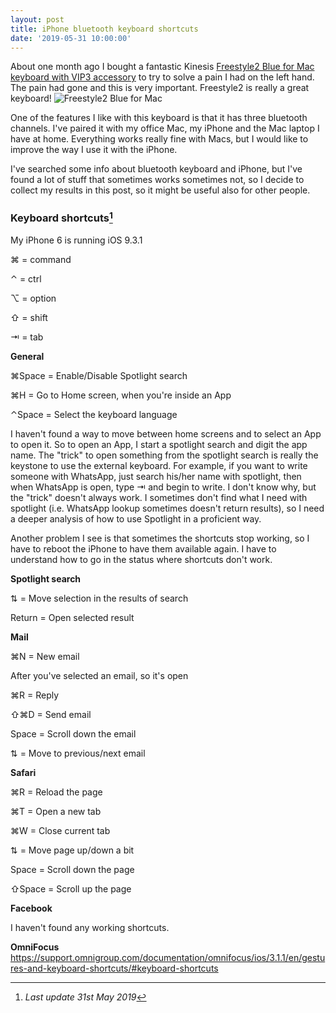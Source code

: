 ```yaml
---
layout: post
title: iPhone bluetooth keyboard shortcuts
date: '2019-05-31 10:00:00'
---
```


About one month ago I bought a fantastic Kinesis [Freestyle2 Blue for Mac keyboard with VIP3 accessory](https://www.kinesis-ergo.com/shop/freestyle2-blue-pc/) to try to solve a pain I had on the left hand. The pain had gone and this is very important. Freestyle2 is really a great keyboard!
![Freestyle2 Blue for Mac]({{site.bucket_url}}/IMG_1295.jpeg)

One of the features I like with this keyboard is that it has three bluetooth channels. I've paired it with my office Mac, my iPhone and the Mac laptop I have at home.
Everything works really fine with Macs, but I would like to improve the way I use it with the iPhone.

I've searched some info about bluetooth keyboard and iPhone, but I've found a lot of stuff that sometimes works sometimes not, so I decide to collect my results in this post, so it might be useful also for other people.

### Keyboard shortcuts[^n]
My iPhone 6 is running iOS 9.3.1

&#8984; = command

⌃ = ctrl

&#8997; = option

&#8679; = shift

&#8677; = tab

**General**

&#8984;Space = Enable/Disable Spotlight search 

&#8984;H = Go to Home screen, when you're inside an App

⌃Space = Select the keyboard language 

I haven't found a way to move between home screens and to select an App to open it. 
So to open an App, I start a spotlight search and digit the app name. The "trick" to open something from the spotlight search is really the keystone to use the external keyboard. For example, if you want to write someone with WhatsApp, just search his/her name with spotlight, then when WhatsApp is open, type &#8677; and begin to write. I don't know why, but the "trick" doesn't always work. I sometimes don't find what I need with spotlight (i.e. 
WhatsApp lookup sometimes doesn't return results), so I need a deeper analysis of how to use Spotlight in a proficient way.

Another problem I see is that sometimes the shortcuts stop working, so I have to reboot the iPhone to have them available again. I have to understand how to go in the status where shortcuts don't work.

**Spotlight search**

&#8645; = Move selection in the results of search

Return = Open selected result

**Mail**

&#8984;N = New email

After you've selected an email, so it's open

&#8984;R = Reply


&#8679;&#8984;D = Send email

Space = Scroll down the email

&#8645; = Move to previous/next email

**Safari**

&#8984;R = Reload the page

&#8984;T = Open a new tab

&#8984;W = Close current tab

&#8645; = Move page up/down a bit

Space = Scroll down the page

&#8679;Space = Scroll up the page

**Facebook**

I haven't found any working shortcuts.

**OmniFocus**
https://support.omnigroup.com/documentation/omnifocus/ios/3.1.1/en/gestures-and-keyboard-shortcuts/#keyboard-shortcuts

[^n]: *Last update 31st May 2019*